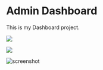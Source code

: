 # Admin Dashboard

This is my Dashboard project.

![](https://img.shields.io/badge/HTML-239120?style=for-the-badge&logo=html5&logoColor=white)

![](https://img.shields.io/badge/CSS-239120?&style=for-the-badge&logo=css3&logoColor=white)

![screenshot](https://res.cloudinary.com/codelikeagirl29/image/upload/v1665250788/projects/Admin-Dashboard-The-Odin-Project_fcad7o.png)